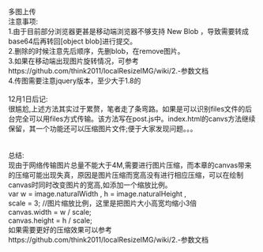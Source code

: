 多图上传</br>
注意事项:</br>
1.由于目前部分浏览器更甚是移动端浏览器不够支持 New Blob ，导致需要转成base64后再转回[object blob]进行提交。</br>
2.删除的时候注意先后顺序，先删blob，在remove图片。</br>
3.如果在移动端出现图片旋转情况，可参考https://github.com/think2011/localResizeIMG/wiki/2.-参数文档</br>
4.传图需要注意jquery版本，至少大于1.8的</br>
</br>
12月1日后记:</br>
很尴尬,上述方法其实过于累赘，笔者走了条弯路。如果是可以识别files文件的后台完全可以用files方式传输。该方法写在post.js中。index.html的canvs方法继续保留，其一个功能还可以压缩图片文件;便于大家发现问题。。。</br>
</br></br>
总结:</br>
现由于网络传输图片总量不能大于4M,需要进行图片压缩，而本章的canvas带来的压缩可能出现失真，原因是图片压缩而宽高没有进行相应压缩，可以在绘制canvas时同时改变图片的宽高,如添加一个缩放比例。</br>
var w = image.naturalWidth , h = image.naturalHeight ,</br>
scale = 3;        //图片缩放比例，这里是把图片大小高宽均缩小3倍</br>
canvas.width = w / scale;</br>
canvas.height = h / scale;</br>
如果需要更好的压缩效果可以参考https://github.com/think2011/localResizeIMG/wiki/2.-参数文档
